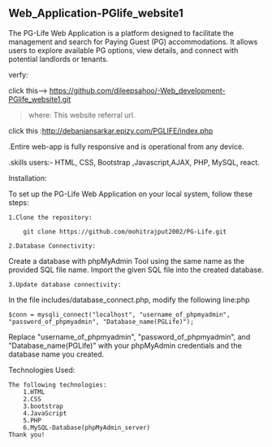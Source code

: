 ## Web_Application-PGlife_website1

The PG-Life Web Application is a platform designed to facilitate the management and search for Paying Guest (PG) accommodations. 
It allows users to explore available PG options, view details, and connect with potential landlords or tenants.

verfy:

click this--> https://github.com/dileepsahoo/-Web_development-PGlife_website1.git

>where: 
This website referral url.
   
click this :http://debanjansarkar.epizy.com/PGLIFE/index.php
   
.Entire web-app is fully responsive and is operational from any device.

.skills users:- HTML, CSS, Bootstrap ,Javascript,AJAX, PHP, MySQL, react.

Installation:

To set up the PG-Life Web Application on your local system, follow these steps:

    1.Clone the repository:

        git clone https://github.com/mohitrajput2002/PG-Life.git 

    2.Database Connectivity:
Create a database with phpMyAdmin Tool using the same name as the provided SQL file name. Import the given SQL file into the created database.

    3.Update database connectivity: 
In the file includes/database_connect.php, modify the following line:php
       
    $conn = mysqli_connect("localhost", "username_of_phpmyadmin", "password_of_phpmyadmin", "Database_name(PGLife)");

Replace "username_of_phpmyadmin", "password_of_phpmyadmin", and "Database_name(PGLife)" with your phpMyAdmin credentials and the database name you created.

Technologies Used:

    The following technologies:
        1.HTML
        2.CSS
        3.bootstrap
        4.JavaScript
        5.PHP
        6.MySQL-Database(phpMyAdmin_server)
    Thank you!
 
